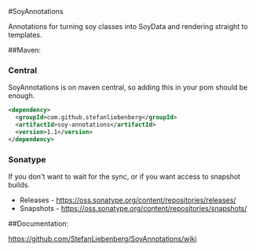 #SoyAnnotations

Annotations for turning soy classes into SoyData and rendering straight to templates.


##Maven:

### Central

SoyAnnotations is on maven central, so adding this in your pom should be enough.

```xml
<dependency>
  <groupId>com.github.stefanliebenberg</groupId>
  <artifactId>soy-annotations</artifactId>
  <version>1.1</version>
</dependency>
```

### Sonatype

If you don't want to wait for the sync, or if you want access to snapshot builds.

 * Releases - https://oss.sonatype.org/content/repositories/releases/
 * Snapshots - https://oss.sonatype.org/content/repositories/snapshots/

##Documentation:

https://github.com/StefanLiebenberg/SoyAnnotations/wiki